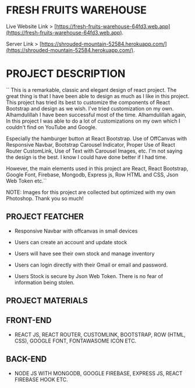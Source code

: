 # FRESH FRUITS WAREHOUSE

Live Website Link > [https://fresh-fruits-warehouse-64fd3.web.app](https://fresh-fruits-warehouse-64fd3.web.app).

Server Link > [https://shrouded-mountain-52584.herokuapp.com/](https://shrouded-mountain-52584.herokuapp.com/).

# PROJECT DESCRIPTION

`` This is a remarkable, classic and elegant design of react project. The great thing is that I have been able to design as much as I like in this project.
 This project has tried its best to customize the components of React Bootstrap and design as we wish. I've tried customization on my own. Alhamdulillah I have been successful most of the time. Alhamdulillah again, In this project I was able to do a lot of customizations on my own which I couldn't find on YouTube and Google.
 
 Especially the hamburger button at React Bootstrap. Use of OffCanvas with Responsive Navbar, Bootstrap Carousel Indicator, Proper Use of React Router CustomLink, Use of Text with Carousel Images, etc. I'm not saying the design is the best. I know I could have done better if I had time.

However, the main elements used in this project are React, React Bootstrap, Google Font, Firebase, Mongodb, Express js, Row HTML and CSS, Json Web Token etc.``

NOTE: Images for this project are collected but optimized with my own Photoshop. Thank you so much!


## PROJECT FEATCHER

* Responsive Navbar with offcanvas in small devices

* Users can create an account and update stock

* Users will have see their own stock and manage inventory

* Users can login directly with their Gmail or email and password.

* Users Stock is secure by Json Web Token. There is no fear of information being stolen.


## PROJECT MATERIALS

## FRONT-END
* REACT JS, REACT ROUTER, CUSTOMLINK, BOOTSTRAP, ROW (HTML, CSS), GOOGLE FONT, FONTAWASOME ICON ETC. 

## BACK-END
* NODE JS WITH MONGODB, GOOGLE FIREBASE, EXPRESS JS, REACT FIREBASE HOOK ETC. 
